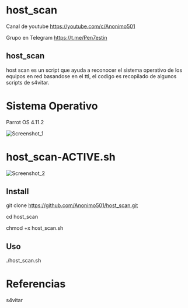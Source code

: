 # host_scan

Canal de youtube  https://youtube.com/c/Anonimo501

Grupo en Telegram https://t.me/Pen7estin

## host_scan

host scan es un script que ayuda a reconocer el sistema operativo de los equipos en red basandose en el ttl, el codigo es recopilado de algunos scripts
de s4vitar.

# Sistema Operativo

Parrot OS 4.11.2

![Screenshot_1](https://user-images.githubusercontent.com/67207446/141700836-8a867bf5-8843-4fe9-8f90-ba0d4e8e1914.png)

# host_scan-ACTIVE.sh

![Screenshot_2](https://user-images.githubusercontent.com/67207446/141701844-6dbef30a-7a60-4d97-9036-f13fd64a7d02.png)

## Install

git clone https://github.com/Anonimo501/host_scan.git

cd host_scan

chmod +x host_scan.sh

## Uso

./host_scan.sh

# Referencias

s4vitar
